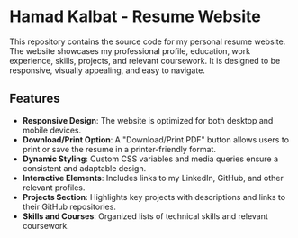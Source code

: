 # Hamad Kalbat - Resume Website

This repository contains the source code for my personal resume website. The website showcases my professional profile, education, work experience, skills, projects, and relevant coursework. It is designed to be responsive, visually appealing, and easy to navigate.

## Features

- **Responsive Design**: The website is optimized for both desktop and mobile devices.
- **Download/Print Option**: A "Download/Print PDF" button allows users to print or save the resume in a printer-friendly format.
- **Dynamic Styling**: Custom CSS variables and media queries ensure a consistent and adaptable design.
- **Interactive Elements**: Includes links to my LinkedIn, GitHub, and other relevant profiles.
- **Projects Section**: Highlights key projects with descriptions and links to their GitHub repositories.
- **Skills and Courses**: Organized lists of technical skills and relevant coursework.

